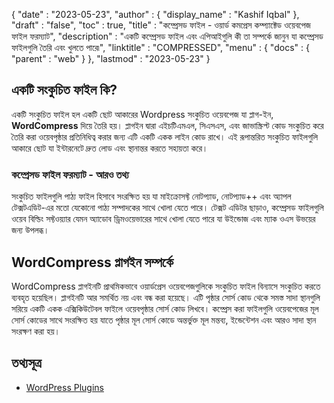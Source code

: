{
  "date" : "2023-05-23",
  "author" : {
    "display_name" : "Kashif Iqbal"
},
  "draft" : "false",
  "toc" : true,
  "title" : "কম্প্রেসড ফাইল - ওয়ার্ড কমপ্রেস কম্প্যাক্টেড ওয়েবপেজ ফাইল ফরম্যাট",
  "description" : "একটি কম্প্রেসড ফাইল এবং এপিআইগুলি কী তা সম্পর্কে জানুন যা কম্প্রেসড ফাইলগুলি তৈরি এবং খুলতে পারে৷",
  "linktitle" : "COMPRESSED",
  "menu" : {
    "docs" : {
      "parent" : "web"
}
},
  "lastmod" : "2023-05-23"
}

## একটি সংকুচিত ফাইল কি?

একটি সংকুচিত ফাইল হল একটি ছোট আকারের Wordpress সংকুচিত ওয়েবপেজ যা প্লাগ-ইন, **WordCompress** দিয়ে তৈরি হয়। প্লাগইন দ্বারা এইচটিএমএল, সিএসএস, এবং জাভাস্ক্রিপ্ট কোড সংকুচিত করে তৈরি করা ওয়েবপৃষ্ঠার প্রতিনিধিত্ব করার জন্য এটি একটি একক লাইন কোড রাখে। এই রূপান্তরিত সংকুচিত ফাইলগুলি আকারে ছোট যা ইন্টারনেটে দ্রুত লোড এবং স্থানান্তর করতে সহায়তা করে।

### কম্প্রেসড ফাইল ফরম্যাট - আরও তথ্য

সংকুচিত ফাইলগুলি পাঠ্য ফাইল হিসাবে সংরক্ষিত হয় যা মাইক্রোসফ্ট নোটপ্যাড, নোটপ্যাড++ এবং অ্যাপল টেক্সটএডিট-এর মতো যেকোনো পাঠ্য সম্পাদকের সাথে খোলা যেতে পারে। টেক্সট এডিটর ছাড়াও, কম্প্রেসড ফাইলগুলি ওয়েব বিল্ডিং সফ্টওয়্যার যেমন অ্যাডোব ড্রিমওয়েভারের সাথে খোলা যেতে পারে যা উইন্ডোজ এবং ম্যাক ওএস উভয়ের জন্য উপলব্ধ।

## WordCompress প্লাগইন সম্পর্কে

WordCompress প্লাগইনটি প্রাথমিকভাবে ওয়ার্ডপ্রেস ওয়েবপেজগুলিকে সংকুচিত ফাইল বিন্যাসে সংকুচিত করতে ব্যবহৃত হয়েছিল। প্লাগইনটি আর সমর্থিত নয় এবং বন্ধ করা হয়েছে। এটি পৃষ্ঠার সোর্স কোড থেকে সমস্ত সাদা স্থানগুলি সরিয়ে একটি একক এক্সিকিউটেবল ফাইলে ওয়েবপৃষ্ঠার সোর্স কোড লিখবে। কম্প্রেস করা ফাইলগুলি ওয়েবপেজের মূল সোর্স কোডের সাথে সংরক্ষিত হয় যাতে পৃষ্ঠার মূল সোর্স কোডে অন্তর্ভুক্ত মূল মন্তব্য, ইন্ডেন্টেশন এবং আরও সাদা স্থান সংরক্ষণ করা হয়।

## তথ্যসূত্র

 * [WordPress Plugins](https://wordpress.org/plugins/)
